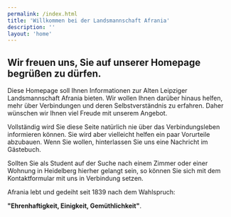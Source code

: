 ```yaml
---
permalink: /index.html
title: 'Willkommen bei der Landsmannschaft Afrania'
description: ''
layout: 'home'
---
```


## Wir freuen uns, Sie auf unserer Homepage begrüßen zu dürfen.

Diese Homepage soll Ihnen Informationen zur Alten Leipziger Landsmannschaft Afrania bieten. Wir wollen Ihnen darüber hinaus helfen, mehr über Verbindungen und deren Selbstverständnis zu erfahren. Daher wünschen wir Ihnen viel Freude mit unserem Angebot.

Vollständig wird Sie diese Seite natürlich nie über das Verbindungsleben informieren können. Sie wird aber vielleicht helfen ein paar Vorurteile abzubauen. Wenn Sie wollen, hinterlassen Sie uns eine Nachricht im Gästebuch.

Sollten Sie als Student auf der Suche nach einem Zimmer oder einer Wohnung in Heidelberg hierher gelangt sein, so können Sie sich mit dem Kontaktformular mit uns in Verbindung setzen.

Afrania lebt und gedeiht seit 1839 nach dem Wahlspruch:

**"Ehrenhaftigkeit, Einigkeit, Gemüthlichkeit"**.
